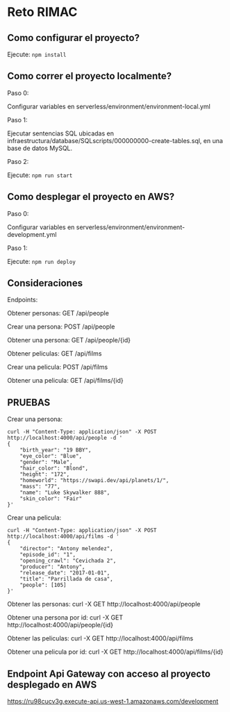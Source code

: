 # Reto RIMAC

## Como configurar el proyecto?

Ejecute: `npm install`

## Como correr el proyecto localmente?

Paso 0:

Configurar variables en serverless/environment/environment-local.yml

Paso 1:

Ejecutar sentencias SQL ubicadas en infraestructura/database/SQLscripts/000000000-create-tables.sql, en una base de datos MySQL.


Paso 2:

Ejecute: `npm run start`

## Como desplegar el proyecto en AWS?

Paso 0:

Configurar variables en serverless/environment/environment-development.yml

Paso 1:

Ejecute: `npm run deploy`


## Consideraciones

Endpoints: 

Obtener personas:
GET /api/people

Crear una persona:
POST /api/people

Obtener una persona:
GET /api/people/{id}

Obtener peliculas: 
GET /api/films

Crear una pelicula:
POST /api/films

Obtener una pelicula:
GET /api/films/{id}

## PRUEBAS


Crear una persona:

```
curl -H "Content-Type: application/json" -X POST http://localhost:4000/api/people -d '
{
    "birth_year": "19 BBY",
    "eye_color": "Blue",
    "gender": "Male",
    "hair_color": "Blond",
    "height": "172",
    "homeworld": "https://swapi.dev/api/planets/1/",
    "mass": "77",
    "name": "Luke Skywalker 888",
    "skin_color": "Fair"
}'
```
Crear una pelicula:

```
curl -H "Content-Type: application/json" -X POST http://localhost:4000/api/films -d '
{
    "director": "Antony melendez",
    "episode_id": "1",
    "opening_crawl": "Cevichada 2",
    "producer": "Antony",
    "release_date": "2017-01-01",
    "title": "Parrillada de casa",
    "people": [105]
}'
```

Obtener las personas:
curl -X GET http://localhost:4000/api/people

Obtener una persona por id:
curl -X GET http://localhost:4000/api/people/{id}

Obtener las peliculas:
curl -X GET http://localhost:4000/api/films

Obtener una pelicula por id:
curl -X GET http://localhost:4000/api/films/{id}


## Endpoint Api Gateway con acceso al proyecto desplegado en AWS

https://ru98cucv3g.execute-api.us-west-1.amazonaws.com/development
